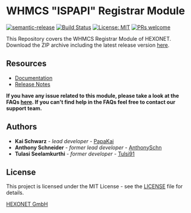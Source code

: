 # WHMCS "ISPAPI" Registrar Module #

[![semantic-release](https://img.shields.io/badge/%20%20%F0%9F%93%A6%F0%9F%9A%80-semantic--release-e10079.svg)](https://github.com/semantic-release/semantic-release)
[![Build Status](https://github.com/hexonet/whmcs-ispapi-registrar/workflows/Release/badge.svg?branch=master)](https://github.com/hexonet/whmcs-ispapi-registrar/workflows/Release/badge.svg?branch=master)
[![License: MIT](https://img.shields.io/badge/License-MIT-blue.svg)](https://opensource.org/licenses/MIT)
[![PRs welcome](https://img.shields.io/badge/PRs-welcome-brightgreen.svg)](https://github.com/hexonet/whmcs-ispapi-registrar/blob/master/CONTRIBUTING.md)

This Repository covers the WHMCS Registrar Module of HEXONET.
Download the ZIP archive including the latest release version [here](https://github.com/hexonet/whmcs-ispapi-registrar/raw/master/whmcs-ispapi-registrar-latest.zip).

## Resources ##

* [Documentation](https://centralnic-reseller.github.io/centralnic-reseller/docs/hexonet/whmcs/whmcs-ispapi-registrar/)
* [Release Notes](https://github.com/hexonet/whmcs-ispapi-registrar/releases)

**If you have any issue related to this module, please take a look at the FAQs [here](https://centralnic-reseller.github.io/centralnic-reseller/docs/hexonet/faqs/whmcs-ispapi-registrar/). If you can't find help in the FAQs feel free to contact our support team.**

## Authors ##

* **Kai Schwarz** - *lead developer* - [PapaKai](https://github.com/papakai)
* **Anthony Schneider** - *former lead developer* - [AnthonySchn](https://github.com/anthonyschn)
* **Tulasi Seelamkurthi** - *former developer* - [Tulsi91](https://github.com/tulsi91)

## License ##

This project is licensed under the MIT License - see the [LICENSE](https://github.com/hexonet/whmcs-ispapi-registrar/blob/master/LICENSE) file for details.

[HEXONET GmbH](https://hexonet.net)
